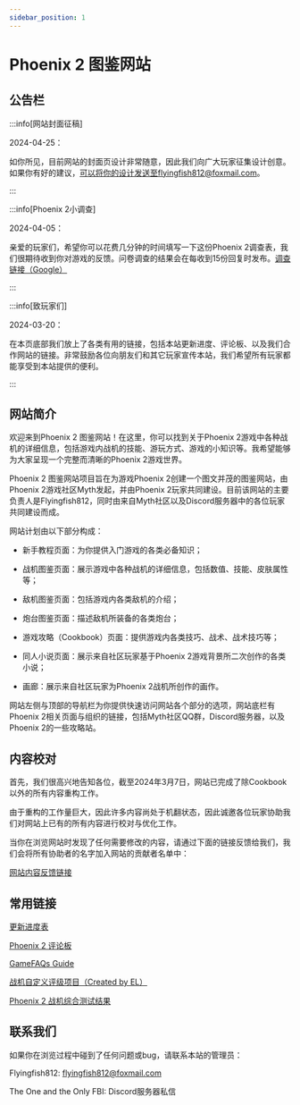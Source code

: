 ```yaml
---
sidebar_position: 1
---
```


# Phoenix 2 图鉴网站

## 公告栏

:::info[网站封面征稿]

2024-04-25：

如你所见，目前网站的封面页设计非常随意，因此我们向广大玩家征集设计创意。如果你有好的建议，可以将你的设计发送至flyingfish812@foxmail.com。

:::

:::info[Phoenix 2小调查]

2024-04-05：

亲爱的玩家们，希望你可以花费几分钟的时间填写一下这份Phoenix 2调查表，我们很期待收到你对游戏的反馈。问卷调查的结果会在每收到15份回复时发布。[调查链接（Google）](https://docs.google.com/forms/d/e/1FAIpQLSflHodYJSqPE0A9bH4xvkWjO9ccupA-eZ62-pbd-xKfopK7cA/viewform)

:::

:::info[致玩家们]

2024-03-20：

在本页底部我们放上了各类有用的链接，包括本站更新进度、评论板、以及我们合作网站的链接。非常鼓励各位向朋友们和其它玩家宣传本站，我们希望所有玩家都能享受到本站提供的便利。

:::

## 网站简介

欢迎来到Phoenix 2 图鉴网站！在这里，你可以找到关于Phoenix 2游戏中各种战机的详细信息，包括游戏内战机的技能、游玩方式、游戏的小知识等。我希望能够为大家呈现一个完整而清晰的Phoenix 2游戏世界。

Phoenix 2 图鉴网站项目旨在为游戏Phoenix 2创建一个图文并茂的图鉴网站，由Phoenix 2游戏社区Myth发起，并由Phoenix 2玩家共同建设。目前该网站的主要负责人是Flyingfish812，同时由来自Myth社区以及Discord服务器中的各位玩家共同建设而成。

网站计划由以下部分构成：

- 新手教程页面：为你提供入门游戏的各类必备知识；

- 战机图鉴页面：展示游戏中各种战机的详细信息，包括数值、技能、皮肤属性等；

- 敌机图鉴页面：包括游戏内各类敌机的介绍；

- 炮台图鉴页面：描述敌机所装备的各类炮台；

- 游戏攻略（Cookbook）页面：提供游戏内各类技巧、战术、战术技巧等；

- 同人小说页面：展示来自社区玩家基于Phoenix 2游戏背景所二次创作的各类小说；

- 画廊：展示来自社区玩家为Phoenix 2战机所创作的画作。

网站左侧与顶部的导航栏为你提供快速访问网站各个部分的选项，网站底栏有Phoenix 2相关页面与组织的链接，包括Myth社区QQ群，Discord服务器，以及Phoenix 2的一些攻略站。

## 内容校对

首先，我们很高兴地告知各位，截至2024年3月7日，网站已完成了除Cookbook以外的所有内容重构工作。

由于重构的工作量巨大，因此许多内容尚处于机翻状态，因此诚邀各位玩家协助我们对网站上已有的所有内容进行校对与优化工作。

当你在浏览网站时发现了任何需要修改的内容，请通过下面的链接反馈给我们，我们会将所有协助者的名字加入网站的贡献者名单中：

[网站内容反馈链接](https://docs.qq.com/form/page/DQVpuY0pITWdxb2NX)

## 常用链接

[更新进度表](/Rebuild_Progress.md)

[Phoenix 2 评论板](https://docs.qq.com/doc/DQXhKUlh1UlFvU0tM)

[GameFAQs Guide](https://gamefaqs.gamespot.com/iphone/193681-phoenix-ii/faqs/76704/)

[战机自定义评级项目（Created by EL）](https://tiermaker.com/create/phoenix-2-ships-16766598)

[Phoenix 2 战机综合测试结果](/Result_zh)

## 联系我们

如果你在浏览过程中碰到了任何问题或bug，请联系本站的管理员：

Flyingfish812: flyingfish812@foxmail.com

The One and the Only FBI: Discord服务器私信